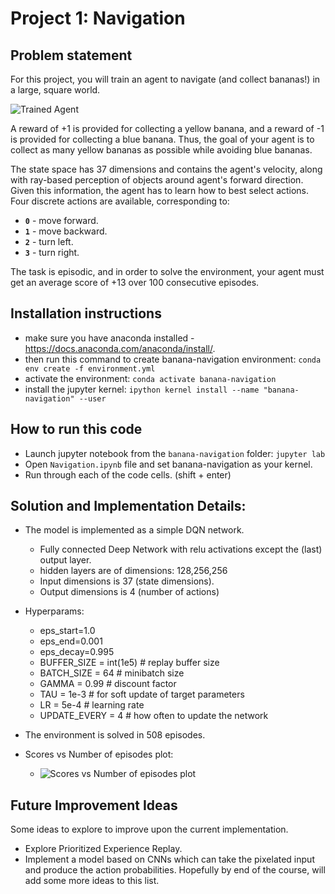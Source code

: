 # Project 1: Navigation

## Problem statement

For this project, you will train an agent to navigate (and collect bananas!) in a large, square world.

![Trained Agent][image1]

A reward of +1 is provided for collecting a yellow banana, and a reward of -1 is provided for collecting a blue banana. Thus, the goal of your agent is to collect as many yellow bananas as possible while avoiding blue bananas.

The state space has 37 dimensions and contains the agent's velocity, along with ray-based perception of objects around agent's forward direction. Given this information, the agent has to learn how to best select actions. Four discrete actions are available, corresponding to:

- **`0`** - move forward.
- **`1`** - move backward.
- **`2`** - turn left.
- **`3`** - turn right.

The task is episodic, and in order to solve the environment, your agent must get an average score of +13 over 100 consecutive episodes.



## Installation instructions
- make sure you have anaconda installed - https://docs.anaconda.com/anaconda/install/. 
- then run this command to create banana-navigation environment:
  ```conda env create -f environment.yml```
- activate the environment: ```conda activate banana-navigation```  
- install the jupyter kernel: ```ipython kernel install --name "banana-navigation" --user```

## How to run this code
- Launch jupyter notebook from the ```banana-navigation``` folder:
  ```jupyter lab```
- Open ```Navigation.ipynb``` file and set banana-navigation as your kernel. 
- Run through each of the code cells. (shift + enter)

## Solution and Implementation Details:

- The model is implemented as a simple DQN network.

  - Fully connected Deep Network with relu activations except the (last) output layer.
  - hidden layers are of dimensions: 128,256,256
  - Input dimensions is 37 (state dimensions).
  - Output dimensions is 4 (number of actions)

- Hyperparams:

  - eps_start=1.0
  - eps_end=0.001
  - eps_decay=0.995
  - BUFFER_SIZE = int(1e5) # replay buffer size
  - BATCH_SIZE = 64 # minibatch size
  - GAMMA = 0.99 # discount factor
  - TAU = 1e-3 # for soft update of target parameters
  - LR = 5e-4 # learning rate
  - UPDATE_EVERY = 4 # how often to update the network

- The environment is solved in 508 episodes.

- Scores vs Number of episodes plot:

  - ![Scores vs Number of episodes plot](plot.png)

## Future Improvement Ideas
Some ideas to explore to improve upon the current implementation.
* Explore Prioritized Experience Replay. 
* Implement a model based on CNNs which can take the pixelated input and produce the action probabilities.
Hopefully by end of the course, will add some more ideas to this list. 

[//]: # "Image References"
[image1]: https://user-images.githubusercontent.com/10624937/42135619-d90f2f28-7d12-11e8-8823-82b970a54d7e.gif "Trained Agent"
